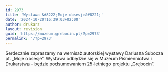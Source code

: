 ```yaml
---
id: 2973
title: 'Wystawa &#8222;Moje obsesje&#8221;'
date: '2024-10-20T16:39:03+02:00'
author: drukarz
layout: revision
guid: 'https://muzeum.grebocin.pl/?p=2973'
permalink: '/?p=2973'
---
```


<span class="x193iq5w xeuugli x13faqbe x1vvkbs xlh3980 xvmahel x1n0sxbx x1lliihq x1s928wv xhkezso x1gmr53x x1cpjm7i x1fgarty x1943h6x xudqn12 x3x7a5m x6prxxf xvq8zen xo1l8bm xzsf02u" dir="auto">Serdecznie zapraszamy na wernisaż autorskiej wystawy Dariusza Subocza pt. „Moje obsesje”. Wystawa odbędzie się w Muzeum Piśmiennictwa i Drukarstwa – będzie podsumowaniem 25-letniego projektu „Grębocin”.</span>